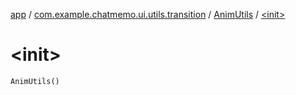 [app](../../index.md) / [com.example.chatmemo.ui.utils.transition](../index.md) / [AnimUtils](index.md) / [&lt;init&gt;](./-init-.md)

# &lt;init&gt;

`AnimUtils()`